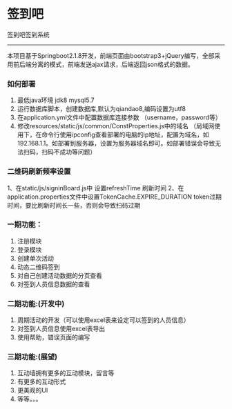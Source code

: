# 签到吧

签到吧签到系统

------

本项目基于Springboot2.1.8开发，前端页面由bootstrap3+jQuery编写，全部采用前后端分离的模式，前端发送ajax请求，后端返回json格式的数据。

### 如何部署

1. 最低java环境 jdk8 mysql5.7
2. 运行数据库脚本，创建数据库,默认为qiandao8,编码设置为utf8 
3. 在application.yml文件中配置数据库连接参数 （username，password等）
4. 修改resources/static/js/common/ConstProperties.js中的域名 （局域网使用下，在命令行使用ipconfig查看部署的电脑的ip地址，配置为域名，如192.168.1.1。如部署到服务器，设置为服务器域名即可。如部署错误会导致无法扫码，扫码不成功等问题）

### 二维码刷新频率设置
1、在static/js/signinBoard.js中 设置refreshTime 刷新时间
2、在application.properties文件中设置TokenCache.EXPIRE_DURATION token过期时间，要比刷新时间长一些，否则会导致扫码过期

### 一期功能：

1. 注册模块
2. 登录模块
3. 创建单次活动
4. 动态二维码签到
5. 对自己创建活动数据的分页查看
6. 对签到人员信息数据的查看

### 二期功能:(开发中)

1. 周期活动的开发（可以使用excel表来设定可以签到的人员信息）
2. 对签到人员信息使用excel表导出
3. 使用帮助，错误页面的编写

### 三期功能:(展望)

1. 互动墙拥有更多的互动模块，留言等
2. 有更多的互动形式
3. 更美观的UI
4. 等等。。。
